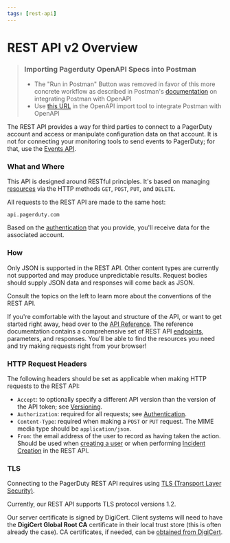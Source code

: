 ```yaml
---
tags: [rest-api]
---
```


# REST API v2 Overview

<!-- theme: info -->
> ### Importing Pagerduty OpenAPI Specs into Postman
>
> * The "Run in Postman" Button was removed in favor of this more concrete workflow as described in Postman's [documentation](https://learning.postman.com/docs/integrations/available-integrations/working-with-openAPI/) on integrating Postman with OpenAPI
> * Use [this URL](https://raw.githubusercontent.com/PagerDuty/api-schema/main/reference/REST/openapiv3.json) in the OpenAPI import tool to integrate Postman with OpenAPI


The REST API provides a way for third parties to connect to a PagerDuty account and access or manipulate configuration data on that account. It is not for connecting your monitoring tools to send events to PagerDuty; for that, use the [Events API](../../docs/events-API-v2/01-Overview.md).

### What and Where
This API is designed around RESTful principles. It's based on managing [resources](../../docs/REST-API/10-Resource-Schemas.md) via the HTTP methods `GET`, `POST`, `PUT`, and `DELETE`.

All requests to the REST API are made to the same host:

```
api.pagerduty.com
```

Based on the [authentication](../../docs/REST-API/02-Authentication.md) that you provide, you'll receive data for the associated account.

### How
Only JSON is supported in the REST API. Other content types are currently not supported and may produce unpredictable results. Request bodies should supply JSON data and responses will come back as JSON.

Consult the topics on the left to learn more about the conventions of the REST API.

If you're comfortable with the layout and structure of the API, or want to get started right away, head over to the [API Reference](https://api-reference.pagerduty.com/). The reference documentation contains a comprehensive set of REST API [endpoints](../../docs/REST-API/05-Endpoints.md), parameters, and responses. You'll be able to find the resources you need and try making requests right from your browser!

### HTTP Request Headers
The following headers should be set as applicable when making HTTP requests to the REST API:

* `Accept`: to optionally specify a different API version than the version of the API token; see [Versioning](../../docs/REST-API/03-Versioning.md).
* `Authorization`: required for all requests; see [Authentication](../../docs/REST-API/02-Authentication.md).
* `Content-Type`: required when making a `POST` or `PUT` request. The MIME media type should be `application/json`.
* `From`: the email address of the user to record as having taken the action. Should be used when [creating a user](https://api-reference.pagerduty.com/#!/Users/post_users) or when performing [Incident Creation](../../docs/REST-API/15-Incident-Creation-API.md) in the REST API.

### TLS
Connecting to the PagerDuty REST API requires using [TLS (Transport Layer Security)](https://en.wikipedia.org/wiki/Transport_Layer_Security).

Currently, our REST API supports TLS protocol versions 1.2.

Our server certificate is signed by DigiCert. Client systems will need to have the **DigiCert Global Root CA** certificate in their local trust store (this is often already the case). CA certificates, if needed, can be [obtained from DigiCert](https://www.digicert.com/digicert-root-certificates.htm).
